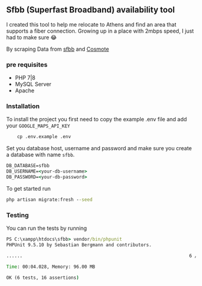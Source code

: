 
## Sfbb (Superfast Broadband) availability tool

I created this tool to help me relocate to Athens and find an area that
supports a fiber connection. Growing up in a place with 2mbps speed, I just had to make sure 😂

By scraping Data from [sfbb](https://sfbb.gr/) and [Cosmote](https://www.cosmote.gr/hub/)



### pre requisites

* PHP 7|8 
* MySQL Server
* Apache

### Installation

To install the project you first need to copy the example .env file and
add your `GOOGLE_MAPS_API_KEY`



```cmd
    cp .env.example .env
```

Set you database host, username and password and make sure you create
a database with name `sfbb`. 

```cmd
DB_DATABASE=sfbb
DB_USERNAME=<your-db-username>
DB_PASSWORD=<your-db-password>
```

To get started run 

```cmd
php artisan migrate:fresh --seed
```

### Testing

You can run the tests by running

```cmd
PS C:\xampp\htdocs\sfbb> vendor/bin/phpunit
PHPUnit 9.5.10 by Sebastian Bergmann and contributors.

......                                                              6 / 6 (100%)

Time: 00:04.028, Memory: 96.00 MB

OK (6 tests, 16 assertions)

```

